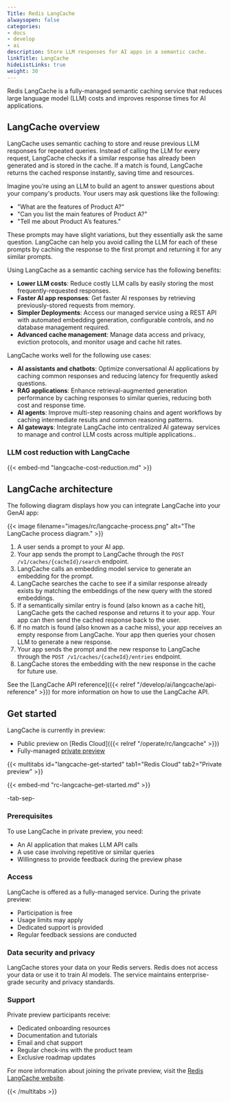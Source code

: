 ```yaml
---
Title: Redis LangCache
alwaysopen: false
categories:
- docs
- develop
- ai
description: Store LLM responses for AI apps in a semantic cache.
linkTitle: LangCache
hideListLinks: true
weight: 30
---
```


Redis LangCache is a fully-managed semantic caching service that reduces large language model (LLM) costs and improves response times for AI applications.

## LangCache overview

LangCache uses semantic caching to store and reuse previous LLM responses for repeated queries. Instead of calling the LLM for every request, LangCache checks if a similar response has already been generated and is stored in the cache. If a match is found, LangCache returns the cached response instantly, saving time and resources. 

Imagine you’re using an LLM to build an agent to answer questions about your company's products. Your users may ask questions like the following:

- "What are the features of Product A?"
- "Can you list the main features of Product A?"
- "Tell me about Product A’s features."

These prompts may have slight variations, but they essentially ask the same question. LangCache can help you avoid calling the LLM for each of these prompts by caching the response to the first prompt and returning it for any similar prompts.

Using LangCache as a semantic caching service has the following benefits:

- **Lower LLM costs**:  Reduce costly LLM calls by easily storing the most frequently-requested responses.
- **Faster AI app responses**: Get faster AI responses by retrieving previously-stored requests from memory.
- **Simpler Deployments**: Access our managed service using a REST API with automated embedding generation, configurable controls, and no database management required.
- **Advanced cache management**: Manage data access and privacy, eviction protocols, and monitor usage and cache hit rates.

LangCache works well for the following use cases:

- **AI assistants and chatbots**: Optimize conversational AI applications by caching common responses and reducing latency for frequently asked questions.
- **RAG applications**: Enhance retrieval-augmented generation performance by caching responses to similar queries, reducing both cost and response time.
- **AI agents**: Improve multi-step reasoning chains and agent workflows by caching intermediate results and common reasoning patterns.
- **AI gateways**: Integrate LangCache into centralized AI gateway services to manage and control LLM costs across multiple applications..

### LLM cost reduction with LangCache

{{< embed-md "langcache-cost-reduction.md"  >}}

## LangCache architecture

The following diagram displays how you can integrate LangCache into your GenAI app:

{{< image filename="images/rc/langcache-process.png" alt="The LangCache process diagram." >}}

1. A user sends a prompt to your AI app.
1. Your app sends the prompt to LangCache through the `POST /v1/caches/{cacheId}/search` endpoint.
1. LangCache calls an embedding model service to generate an embedding for the prompt.
1. LangCache searches the cache to see if a similar response already exists by matching the embeddings of the new query with the stored embeddings. 
1. If a semantically similar entry is found (also known as a cache hit), LangCache gets the cached response and returns it to your app. Your app can then send the cached response back to the user.
1. If no match is found (also known as a cache miss), your app receives an empty response from LangCache. Your app then queries your chosen LLM to generate a new response.
1. Your app sends the prompt and the new response to LangCache through the `POST /v1/caches/{cacheId}/entries` endpoint. 
1. LangCache stores the embedding with the new response in the cache for future use.

See the [LangCache API reference]({{< relref "/develop/ai/langcache/api-reference" >}}) for more information on how to use the LangCache API.

## Get started

LangCache is currently in preview:

- Public preview on [Redis Cloud]({{< relref "/operate/rc/langcache" >}})
- Fully-managed [private preview](https://redis.io/langcache/)

{{< multitabs id="langcache-get-started" 
    tab1="Redis Cloud" 
    tab2="Private preview" >}}

{{< embed-md "rc-langcache-get-started.md"  >}}

-tab-sep-

### Prerequisites

To use LangCache in private preview, you need:

- An AI application that makes LLM API calls
- A use case involving repetitive or similar queries
- Willingness to provide feedback during the preview phase

### Access

LangCache is offered as a fully-managed service. During the private preview:

- Participation is free
- Usage limits may apply
- Dedicated support is provided
- Regular feedback sessions are conducted

### Data security and privacy

LangCache stores your data on your Redis servers. Redis does not access your data or use it to train AI models. The service maintains enterprise-grade security and privacy standards.

### Support

Private preview participants receive:

- Dedicated onboarding resources
- Documentation and tutorials
- Email and chat support
- Regular check-ins with the product team
- Exclusive roadmap updates

For more information about joining the private preview, visit the [Redis LangCache website](https://redis.io/langcache/).

{{< /multitabs >}}
